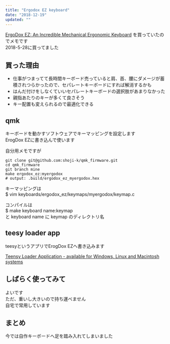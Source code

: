 ```yaml
---
title: "Ergodox EZ keyboard"
date: "2018-12-19"
updated: ""
---
```


[ErgoDox EZ: An Incredible Mechanical Ergonomic Keyboard](https://ergodox-ez.com/)
を買っていたのでメモです  
2018-5-28に買ってました

## 買った理由

- 仕事がつまってて長時間キーボード売っていると肩、首、腰にダメージが蓄積されつらかったので、セパレートキーボードにすれば解消するかも
- はんだ付けをしなくていいセパレートキーボードの選択肢があまりなかった
- 親指あたりのキーが多くて良さそう
- キー配置も変えられるので最適化できる

## qmk

キーボードを動かすソフトウェアでキーマッピングを設定します  
ErogDox EZに書き込んで使います  

自分用メモですが

```
git clone git@github.com:shoji-k/qmk_firmware.git  
cd qmk_firmware
git branch mine
make ergodox_ez:myergodox
# output: .build/ergodox_ez_myergodox.hex
```

キーマッピングは  
$ vim keyboards/ergodox\_ez/keymaps/myergodox/keymap.c  


コンパイルは  
$ make keyboard name:keymap  
と keyboard name に keymap のディレクトリ名  


## teesy loader app

teesyというアプリでErogDox EZへ書き込みます  

[Teensy Loader Application \- available for Windows, Linux and Macintosh systems](https://www.pjrc.com/teensy/loader.html)

## しばらく使ってみて

よいです  
ただ、重いし大きいので持ち運べません  
自宅で常用しています  

## まとめ

今では自作キーボードへ足を踏み入れてしまいました  
